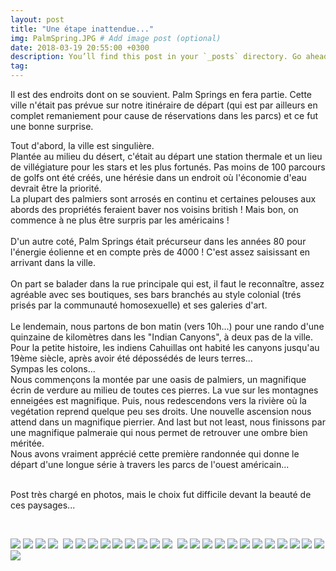 ```yaml
---
layout: post
title: "Une étape inattendue..."
img: PalmSpring.JPG # Add image post (optional)
date: 2018-03-19 20:55:00 +0300
description: You’ll find this post in your `_posts` directory. Go ahead and edit it and re-build the site to see your changes. # Add post description (optional)
tag: 
---
```

<p>
Il est des endroits dont on se souvient. Palm Springs en fera partie. 
Cette ville n'était pas prévue sur notre itinéraire de départ (qui est par ailleurs en complet remaniement pour cause
 de réservations dans les parcs) et ce fut une bonne surprise. <br/> 

Tout d'abord, la ville est singulière. <br/> 
Plantée au milieu du désert, c'était au départ une station thermale et un lieu de villégiature pour les stars et les plus fortunés.
Pas moins de 100 parcours de golfs ont été créés, une hérésie dans un endroit où l'économie d'eau devrait être la priorité.  
La plupart des palmiers sont arrosés en continu et certaines pelouses aux abords des propriétés feraient baver nos voisins british !
Mais bon, on commence à ne plus être surpris par les américains !
 <br/>  <br/> 
D'un autre coté, Palm Springs était précurseur dans les années 80 pour l'énergie  éolienne et en compte près de 4000 ! C'est assez saisissant en arrivant dans la ville.
 <br/> <br/> 
On part se balader dans la rue principale qui est, il faut le reconnaître, assez agréable avec ses boutiques, ses bars branchés au style colonial
(trés prisés par la communauté homosexuelle) et ses galeries d'art.
 <br/><br/> 
 Le lendemain, nous partons de bon matin (vers 10h...) pour une rando d'une quinzaine de kilomètres dans les "Indian Canyons", à deux pas de la ville. 
 Pour la petite histoire, les indiens Cahuillas ont habité les canyons jusqu'au 19ème siècle, après avoir été dépossédés de leurs terres...
 <br/>
 Sympas les colons...
 <br/>
 Nous commençons la montée par une oasis de palmiers, un magnifique écrin de verdure au milieu de toutes ces pierres. 
 La vue sur les montagnes enneigées est magnifique. Puis, nous redescendons vers la rivière où la vegétation reprend quelque peu ses droits.
 Une nouvelle ascension nous attend dans un magnifique pierrier.
 And last but not least, nous finissons par une magnifique palmeraie qui nous permet de retrouver une ombre bien méritée.
 <br/> Nous avons vraiment apprécié cette première randonnée qui donne le départ d'une longue série à travers les parcs de l'ouest américain...
 <br/> <br/>
 
 
 
Post très chargé en photos, mais le choix fut difficile devant la beauté de ces paysages...


</p>

 <br/> 


![]({{site.baseurl}}/assets/img/PalmSprings/P1.JPG)
![]({{site.baseurl}}/assets/img/PalmSprings/P2.JPG)
![]({{site.baseurl}}/assets/img/PalmSprings/P3.JPG)
![]({{site.baseurl}}/assets/img/PalmSprings/P4.JPG)
<img class="Rot270" src="{{site.baseurl}}/assets/img/PalmSprings/P5.JPG" alt="">
![]({{site.baseurl}}/assets/img/PalmSprings/P6.JPG)
![]({{site.baseurl}}/assets/img/PalmSprings/P7.JPG)
![]({{site.baseurl}}/assets/img/PalmSprings/P8.JPG)
![]({{site.baseurl}}/assets/img/PalmSprings/P9.JPG)
![]({{site.baseurl}}/assets/img/PalmSprings/P10.JPG)
![]({{site.baseurl}}/assets/img/PalmSprings/P11.JPG)
![]({{site.baseurl}}/assets/img/PalmSprings/P12.JPG)
![]({{site.baseurl}}/assets/img/PalmSprings/P13.JPG)
![]({{site.baseurl}}/assets/img/PalmSprings/P14.JPG)
<img class="Rot270" src="{{site.baseurl}}/assets/img/PalmSprings/P15.JPG" alt="">
![]({{site.baseurl}}/assets/img/PalmSprings/P16.JPG)
![]({{site.baseurl}}/assets/img/PalmSprings/P17.JPG)
![]({{site.baseurl}}/assets/img/PalmSprings/P18.JPG)
![]({{site.baseurl}}/assets/img/PalmSprings/P19.JPG)
![]({{site.baseurl}}/assets/img/PalmSprings/P20.JPG)
![]({{site.baseurl}}/assets/img/PalmSprings/P21.JPG)
![]({{site.baseurl}}/assets/img/PalmSprings/P22.JPG)
![]({{site.baseurl}}/assets/img/PalmSprings/P23.JPG)
![]({{site.baseurl}}/assets/img/PalmSprings/P24.JPG)
![]({{site.baseurl}}/assets/img/PalmSprings/P25.JPG)
![]({{site.baseurl}}/assets/img/PalmSprings/P26.JPG)
![]({{site.baseurl}}/assets/img/PalmSprings/P27.JPG)
![]({{site.baseurl}}/assets/img/PalmSprings/P28.JPG)
<img class="Rot90" src="{{site.baseurl}}/assets/img/PalmSprings/P29.JPG" alt="">

